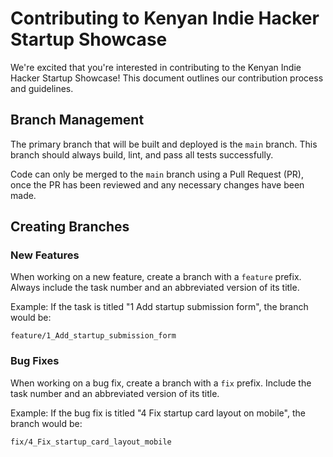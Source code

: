 # Contributing to Kenyan Indie Hacker Startup Showcase

We're excited that you're interested in contributing to the Kenyan Indie Hacker Startup Showcase! This document outlines our contribution process and guidelines.

## Branch Management

The primary branch that will be built and deployed is the `main` branch. This branch should always build, lint, and pass all tests successfully.

Code can only be merged to the `main` branch using a Pull Request (PR), once the PR has been reviewed and any necessary changes have been made.

## Creating Branches

### New Features

When working on a new feature, create a branch with a `feature` prefix. Always include the task number and an abbreviated version of its title.

Example: If the task is titled "1 Add startup submission form", the branch would be:

```
feature/1_Add_startup_submission_form
```

### Bug Fixes

When working on a bug fix, create a branch with a `fix` prefix. Include the task number and an abbreviated version of its title.

Example: If the bug fix is titled "4 Fix startup card layout on mobile", the branch would be:

```
fix/4_Fix_startup_card_layout_mobile
```
